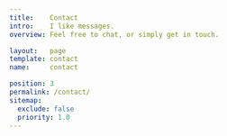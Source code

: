 ```yaml
---
title:    Contact
intro:    I like messages.
overview: Feel free to chat, or simply get in touch.

layout:   page
template: contact
name:     contact

position: 3
permalink: /contact/
sitemap:
  exclude: false
  priority: 1.0
---
```

